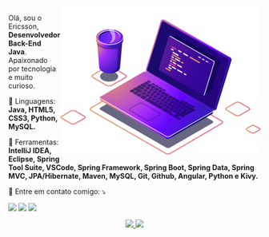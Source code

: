 <img src="./image/computer-illustration.png" min-width="400px" max-width="400px" width="400px" align="right" alt="Computador iuriCode">

<p align="left"> 
  Olá, sou o Ericsson, <strong>Desenvolvedor Back-End Java</strong>.<br>
  Apaixonado por tecnologia e muito curioso.
</p>

<p align="left">
  🦄 Linguagens: <strong>Java, HTML5, CSS3, Python, MySQL.</strong>
</p>

<p align="left">
  💼 Ferramentas: <strong>IntelliJ IDEA, Eclipse, Spring Tool Suite, VSCode, Spring Framework, Spring Boot, Spring Data, Spring MVC, JPA/Hibernate, Maven, MySQL, Git, Github, Angular, Python e Kivy.</strong>
</p>

<p align="left">
  💌 Entre em contato comigo: ⤵️
</p>

<p align="left">
  <a href="mailto:dasilva.ericsson@gmail.com" alt="Gmail">
  <img src="https://img.shields.io/badge/-Gmail-FF0000?style=flat-square&labelColor=FF0000&logo=gmail&logoColor=white&link=dasilva.ericsson@gmail.com" /></a>

  <a href="https://www.linkedin.com/in/ericsson-da-silva-java-developer" alt="Linkedin">
  <img src="https://img.shields.io/badge/-Linkedin-0e76a8?style=flat-square&logo=Linkedin&logoColor=white&link=https://www.linkedin.com/in/ericsson-da-silva-java-developer" /></a>

  <a href="https://wa.me/5551998268579" alt="WhatsApp">
  <img src="https://img.shields.io/badge/-WhatsApp-25d366?style=flat-square&labelColor=25d366&logo=whatsapp&logoColor=white&link=https://wa.me/5551998268579"/></a>
</p>  




<div align="center">
  <a href="https://github.com/EricssonDaSilva-code">
  <img height="100em" src="https://github-readme-stats.vercel.app/api?username=EricssonDaSilva-code&show_icons=true&theme=radical&include_all_commits=false&count_private=true"/>
  <img height="100em" src="https://github-readme-stats.vercel.app/api/top-langs/?username=EricssonDaSilva-code&layout=compact&langs_count=8&theme=radical"/>

